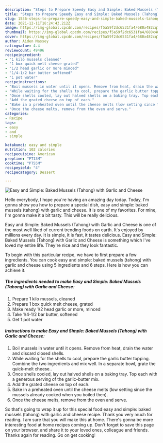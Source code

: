 ```yaml
---
description: "Steps to Prepare Speedy Easy and Simple: Baked Mussels (Tahong) with Garlic and Cheese"
title: "Steps to Prepare Speedy Easy and Simple: Baked Mussels (Tahong) with Garlic and Cheese"
slug: 1536-steps-to-prepare-speedy-easy-and-simple-baked-mussels-tahong-with-garlic-and-cheese
date: 2021-12-11T18:24:43.212Z
image: https://img-global.cpcdn.com/recipes/f5a59f2dc6531fa4/680x482cq70/easy-and-simple-baked-mussels-tahong-with-garlic-and-cheese-recipe-main-photo.jpg
thumbnail: https://img-global.cpcdn.com/recipes/f5a59f2dc6531fa4/680x482cq70/easy-and-simple-baked-mussels-tahong-with-garlic-and-cheese-recipe-main-photo.jpg
cover: https://img-global.cpcdn.com/recipes/f5a59f2dc6531fa4/680x482cq70/easy-and-simple-baked-mussels-tahong-with-garlic-and-cheese-recipe-main-photo.jpg
author: Aiden Massey
ratingvalue: 4.4
reviewcount: 49496
recipeingredient:
- "1 kilo mussels cleaned"
- "1 box quick melt cheese grated"
- "1/2 head garlic or more minced"
- "1/4-1/2 bar butter softened"
- "1 pot water"
recipeinstructions:
- "Boil mussels in water until it opens. Remove from heat, drain the water and discard closed shells."
- "While waiting for the shells to cool, prepare the garlic butter topping. Combine the two ingredients and mix well. In a separate bowl, grate the quick-melt cheese.."
- "Once shells cooled, lay out halved shells on a baking tray. Top each with a generous serving of the garlic-butter mix."
- "Add the grated cheese on top of each."
- "Bake in a preheated oven until the cheese melts (low setting since the mussels already cooked when you boiled then)."
- "Once the cheese melts, remove from the oven and serve."
categories:
- Recipe
tags:
- easy
- and
- simple

katakunci: easy and simple 
nutrition: 102 calories
recipecuisine: American
preptime: "PT13M"
cooktime: "PT55M"
recipeyield: "4"
recipecategory: Dessert

---
```



![Easy and Simple: Baked Mussels (Tahong) with Garlic and Cheese](https://img-global.cpcdn.com/recipes/f5a59f2dc6531fa4/680x482cq70/easy-and-simple-baked-mussels-tahong-with-garlic-and-cheese-recipe-main-photo.jpg)

Hello everybody, I hope you're having an amazing day today. Today, I'm gonna show you how to prepare a special dish, easy and simple: baked mussels (tahong) with garlic and cheese. It is one of my favorites. For mine, I'm gonna make it a bit tasty. This will be really delicious.



Easy and Simple: Baked Mussels (Tahong) with Garlic and Cheese is one of the most well liked of current trending foods on earth. It's enjoyed by millions every day. It is simple, it is fast, it tastes delicious. Easy and Simple: Baked Mussels (Tahong) with Garlic and Cheese is something which I've loved my entire life. They're nice and they look fantastic.


To begin with this particular recipe, we have to first prepare a few ingredients. You can cook easy and simple: baked mussels (tahong) with garlic and cheese using 5 ingredients and 6 steps. Here is how you can achieve it.

<!--inarticleads1-->

##### The ingredients needed to make Easy and Simple: Baked Mussels (Tahong) with Garlic and Cheese:

1. Prepare 1 kilo mussels, cleaned
1. Prepare 1 box quick melt cheese, grated
1. Make ready 1/2 head garlic or more, minced
1. Take 1/4-1/2 bar butter, softened
1. Get 1 pot water




<!--inarticleads2-->

##### Instructions to make Easy and Simple: Baked Mussels (Tahong) with Garlic and Cheese:

1. Boil mussels in water until it opens. Remove from heat, drain the water and discard closed shells.
1. While waiting for the shells to cool, prepare the garlic butter topping. Combine the two ingredients and mix well. In a separate bowl, grate the quick-melt cheese..
1. Once shells cooled, lay out halved shells on a baking tray. Top each with a generous serving of the garlic-butter mix.
1. Add the grated cheese on top of each.
1. Bake in a preheated oven until the cheese melts (low setting since the mussels already cooked when you boiled then).
1. Once the cheese melts, remove from the oven and serve.




So that's going to wrap it up for this special food easy and simple: baked mussels (tahong) with garlic and cheese recipe. Thank you very much for reading. I am sure that you will make this at home. There's gonna be more interesting food at home recipes coming up. Don't forget to save this page on your browser, and share it to your loved ones, colleague and friends. Thanks again for reading. Go on get cooking!
